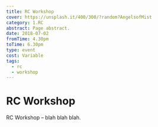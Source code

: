 ```yaml
---
title: RC Workshop
cover: https://unsplash.it/400/300/?random?AngelsofMist
category: 1.RC
abstract: Page abstract.
date: 2018-07-02
fromTime: 4.30pm
toTime: 6.30pm
type: event
cost: Variable
tags:
  - rc
  - workshop
---
```


# RC Workshop

RC Workshop – blah blah blah.
